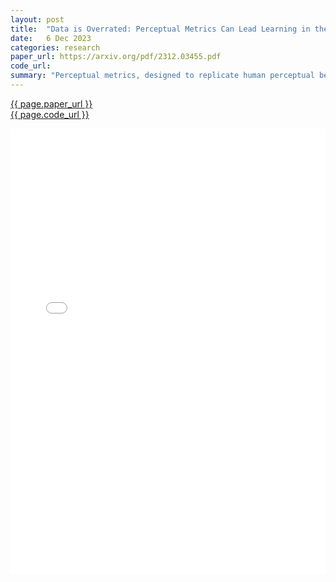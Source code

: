 ```yaml
---
layout: post
title:  "Data is Overrated: Perceptual Metrics Can Lead Learning in the Absence of Training Data"
date:   6 Dec 2023
categories: research
paper_url: https://arxiv.org/pdf/2312.03455.pdf
code_url: 
summary: "Perceptual metrics, designed to replicate human perceptual behavior, are utilized as loss functions in generative models to capture the inherent structure of natural signals like images and audio. This study explores an innovative approach by training a compressive autoencoder on uniform noise instead of natural data in the audio domain. Results demonstrate that using perceptual losses enhances the reconstruction quality of spectrograms and re-synthesized audio at test time compared to standard Euclidean loss, indicating improved generalization to unseen natural signals."
---
```


<style>
.responsive-pdf-container {
    overflow: hidden;
    padding-top: 141.42%; /* 16:9 Aspect Ratio, adjust as needed */
    position: relative;
}

.responsive-pdf-container iframe {
    border: none;
    height: 100%;
    left: 0;
    position: absolute;
    top: 0;
    width: 100%;
}
</style>

<a href="{{ page.paper_url }}">{{ page.paper_url }}</a><br>
<a href="{{ page.code_url }}">{{ page.code_url }}</a>

<div class="responsive-pdf-container">
    <iframe src="{{ page.paper_url }}" style="border: none;"></iframe>
</div>